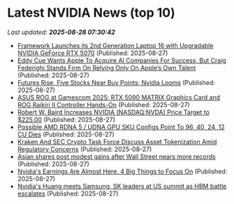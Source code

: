 # Latest NVIDIA News (top 10)
_Last updated: **2025-08-28 07:30:42**_

- [Framework Launches its 2nd Generation Laptop 16 with Upgradable NVIDIA GeForce RTX 5070](https://www.madshrimps.be/news/framework-launches-its-2nd-generation-laptop-16-with-upgradable-nvidia-geforce-rtx-5070/) (Published: 2025-08-27)
- [Eddy Cue Wants Apple To Acquire AI Companies For Success, But Craig Federighi Stands Firm On Relying Only On Apple’s Own Talent](https://wccftech.com/apple-ai-strategy-cue-federighi-disagreement/) (Published: 2025-08-27)
- [Futures Rise, Five Stocks Near Buy Points; Nvidia Looms](https://biztoc.com/x/ab247926ab988ae5) (Published: 2025-08-27)
- [ASUS ROG at Gamescom 2025: RTX 5090 MATRIX Graphics Card and ROG Raikiri II Controller Hands-On](https://www.madshrimps.be/news/asus-rog-at-gamescom-2025-rtx-5090-matrix-graphics-card-and-rog-raikiri-ii-controller-hands-on/) (Published: 2025-08-27)
- [Robert W. Baird Increases NVIDIA (NASDAQ:NVDA) Price Target to $225.00](https://www.etfdailynews.com/2025/08/27/robert-w-baird-increases-nvidia-nasdaqnvda-price-target-to-225-00/) (Published: 2025-08-27)
- [Possible AMD RDNA 5 / UDNA GPU SKU Configs Point To 96, 40, 24, 12 CU Dies](https://wccftech.com/possible-amd-rdna-5-udna-gpu-sku-configs-point-to-96-40-24-12-cu-dies/) (Published: 2025-08-27)
- [Kraken And SEC Crypto Task Force Discuss Asset Tokenization Amid Regulatory Concerns](https://bitcoinist.com/kraken-sec-crypto-task-force-discuss-tokenization/) (Published: 2025-08-27)
- [Asian shares post modest gains after Wall Street nears more records](https://abcnews.go.com/Business/wireStory/asian-shares-post-modest-gains-after-wall-street-125011925) (Published: 2025-08-27)
- [Nvidia's Earnings Are Almost Here. 4 Big Things to Focus On](https://biztoc.com/x/20f352a5af102355) (Published: 2025-08-27)
- [Nvidia's Huang meets Samsung, SK leaders at US summit as HBM battle escalates](https://www.digitimes.com/news/a20250827PD215/samsung-sk-hynix-nvidia-hbm-packaging-investment.html) (Published: 2025-08-27)
